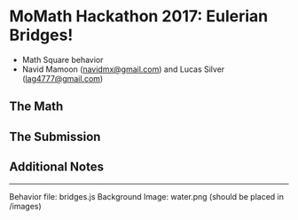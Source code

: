 # MoMath Hackathon 2017: Eulerian Bridges!

- Math Square behavior
- Navid Mamoon (navidmx@gmail.com) and Lucas Silver (lag4777@gmail.com)

## The Math



## The Submission



## Additional Notes



---

Behavior file: bridges.js
Background Image: water.png (should be placed in /images)
